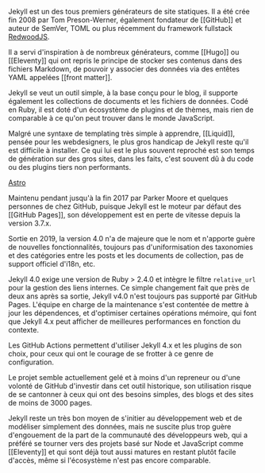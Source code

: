 Jekyll est un des tous premiers générateurs de site statiques. Il a été crée fin 2008 par Tom Preson-Werner, également fondateur de [[GitHub]] et auteur de SemVer, TOML ou plus récemment du framework fullstack [RedwoodJS](https://redwoodjs.com).

Il a servi d'inspiration à de nombreux générateurs, comme [[Hugo]]  ou [[Eleventy]] qui ont repris le principe de stocker ses contenus dans des fichiers Markdown, de pouvoir y associer des données via des entêtes YAML appelées [[front matter]].

Jekyll se veut un outil simple, à la base conçu pour le blog, il supporte également les collections de documents et les fichiers de données. Codé en Ruby, il est doté d'un écosystème de plugins et de thèmes, mais rien de comparable à ce qu'on peut trouver dans le monde JavaScript.

Malgré une syntaxe de templating très simple à apprendre, [[Liquid]], pensée pour les webdesigners, le plus gros handicap de Jekyll reste qu'il est difficile à installer. Ce qui lui est le plus souvent reproché est son temps de génération sur des gros sites, dans les faits, c'est souvent dû à du code ou des plugins tiers non performants.

[Astro](Astro.md)

Maintenu pendant jusqu'à la fin 2017 par Parker Moore et quelques personnes de chez GitHub, puisque Jekyll est le moteur par défaut des [[GitHub Pages]], son développement est en perte de vitesse depuis la version 3.7.x.

Sortie en  2019, la version 4.0 n'a de majeure que le nom et n'apporte guère de nouvelles fonctionnalités, toujours pas d'uniformisation des taxonomies et des catégories entre les posts et les documents de collection, pas de support officiel d'i18n, etc. 

 Jekyll 4.0 exige une version de Ruby > 2.4.0 et intègre le filtre  `relative_url` pour la gestion des liens internes. Ce simple changement fait que près de deux ans après sa sortie, Jekyll v4.0 n'est toujours pas supporté par GitHub Pages. L'équipe en charge de la maintenance s'est contentée de mettre à jour les dépendences, et d'optimiser certaines opérations mémoire, qui font que Jekyll 4.x peut afficher de meilleures performances en fonction du contexte.

Les GitHub Actions permettent d'utiliser Jekyll 4.x et les plugins de son choix, pour ceux qui ont le courage de se frotter à ce genre de configuration.

Le projet semble actuellement gelé et à moins d'un repreneur ou d'une volonté de GitHub d'investir dans cet outil historique, son utilisation risque de se cantonner à ceux qui ont des besoins simples, des blogs et des sites de moins de 3000 pages.

Jekyll reste un très bon moyen de s'initier au développement web et de modéliser simplement des données, mais ne suscite plus trop guère d'engouement de la part de la communauté des développeurs web, qui a préféré se tourner vers des projets basé sur Node et JavaScript comme [[Eleventy]] et qui sont déjà tout aussi matures en restant plutôt facile d'accès, même si l'écosystème n'est pas encore comparable.